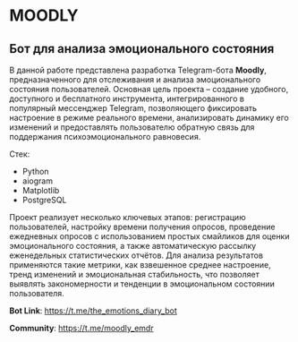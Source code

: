 # MOODLY
## Бот для анализа эмоционального состояния

В данной работе представлена разработка Telegram-бота **Moodly**, предназначенного для отслеживания и анализа эмоционального состояния пользователей. Основная цель проекта – создание удобного, доступного и бесплатного инструмента, интегрированного в популярный мессенджер Telegram, позволяющего фиксировать настроение в режиме реального времени, анализировать динамику его изменений и предоставлять пользователю обратную связь для поддержания психоэмоционального равновесия.

Стек:
- Python
- aiogram
- Matplotlib
- PostgreSQL

Проект реализует несколько ключевых этапов: регистрацию пользователей, настройку времени получения опросов, проведение ежедневных опросов с использованием простых смайликов для оценки эмоционального состояния, а также автоматическую рассылку еженедельных статистических отчётов. Для анализа результатов применяются такие метрики, как взвешенное среднее настроение, тренд изменений и эмоциональная стабильность, что позволяет выявлять закономерности и тенденции в эмоциональном состоянии пользователя.

**Bot Link**: https://t.me/the_emotions_diary_bot

**Community**: https://t.me/moodly_emdr

